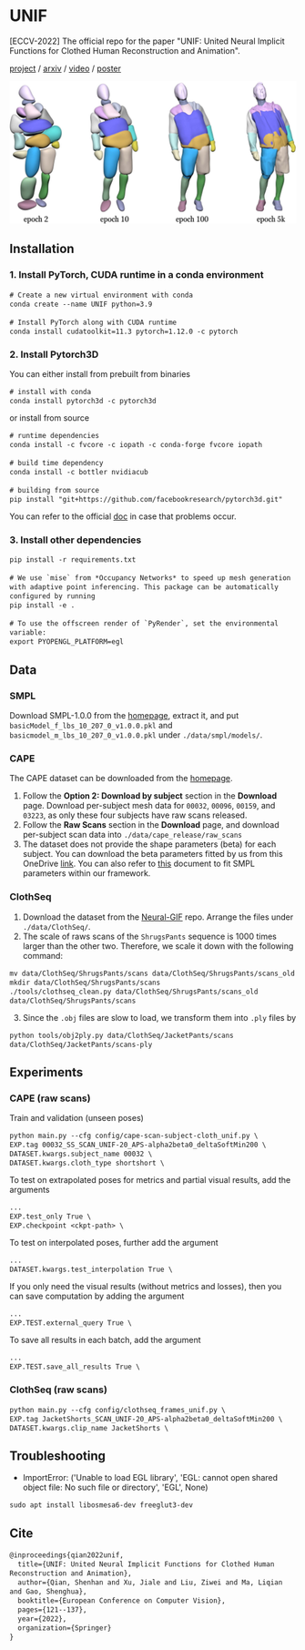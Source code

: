 # UNIF

[ECCV-2022] The official repo for the  paper "UNIF: United Neural Implicit Functions for Clothed Human Reconstruction and Animation".

[project](https://shenhanqian.com/unif) / [arxiv](https://arxiv.org/abs/2207.09835) / [video](https://shenhanqian.com/unif) / [poster](http://127.0.0.1:4000/assets/2022-07-18-unif/poster.pdf)

![teaser](teaser.jpg)

## Installation

### 1. Install PyTorch, CUDA runtime in a conda environment

```
# Create a new virtual environment with conda
conda create --name UNIF python=3.9

# Install PyTorch along with CUDA runtime
conda install cudatoolkit=11.3 pytorch=1.12.0 -c pytorch
```

### 2. Install Pytorch3D

You can either install from prebuilt from binaries

```
# install with conda
conda install pytorch3d -c pytorch3d
```

or install from source

```
# runtime dependencies
conda install -c fvcore -c iopath -c conda-forge fvcore iopath

# build time dependency
conda install -c bottler nvidiacub

# building from source
pip install "git+https://github.com/facebookresearch/pytorch3d.git"
```

You can refer to the official [doc](https://github.com/facebookresearch/pytorch3d/blob/main/INSTALL.md) in case that problems occur.

### 3. Install other dependencies

```
pip install -r requirements.txt

# We use `mise` from *Occupancy Networks* to speed up mesh generation with adaptive point inferencing. This package can be automatically configured by running
pip install -e .

# To use the offscreen render of `PyRender`, set the environmental variable:
export PYOPENGL_PLATFORM=egl
```

## Data

### SMPL

Download SMPL-1.0.0 from the [homepage](https://smpl.is.tue.mpg.de/), extract it, and put `basicModel_f_lbs_10_207_0_v1.0.0.pkl` and `basicmodel_m_lbs_10_207_0_v1.0.0.pkl` under `./data/smpl/models/`.

### CAPE

The CAPE dataset can be downloaded from the [homepage](https://cape.is.tue.mpg.de/).

1. Follow the **Option 2: Download by subject** section in the **Download** page. Download per-subject mesh data for `00032`, `00096`, `00159`, and `03223`, as only these four subjects have raw scans released.
2. Follow the **Raw Scans** section in the **Download** page, and download per-subject scan data into `./data/cape_release/raw_scans`
3. The dataset does not provide the shape parameters (beta) for each subject. You can download the beta parameters fitted by us from this OneDrive [link](https://shanghaitecheducn-my.sharepoint.com/:f:/g/personal/qianshh_shanghaitech_edu_cn/EttsABBO8jFNqDucxlcyE_wB6XkaYZ6Xt5OMYOGaJjVxWA?e=s9jpmn). You can also refer to [this](./CAPE-beta.md) document to fit SMPL parameters within our framework.

### ClothSeq

1. Download the dataset from the [Neural-GIF](https://github.com/garvita-tiwari/neuralgif) repo. Arrange the files under `./data/ClothSeq/`.
2. The scale of raws scans of the `ShrugsPants` sequence is 1000 times larger than the other two. Therefore, we scale it down with the following command:

```
mv data/ClothSeq/ShrugsPants/scans data/ClothSeq/ShrugsPants/scans_old
mkdir data/ClothSeq/ShrugsPants/scans
./tools/clothseq_clean.py data/ClothSeq/ShrugsPants/scans_old data/ClothSeq/ShrugsPants/scans
```

3. Since the `.obj` files are slow to load, we transform them into `.ply` files by

```
python tools/obj2ply.py data/ClothSeq/JacketPants/scans data/ClothSeq/JacketPants/scans-ply
```

## Experiments

### CAPE (raw scans)

Train and validation (unseen poses)

```shell
python main.py --cfg config/cape-scan-subject-cloth_unif.py \
EXP.tag 00032_SS_SCAN_UNIF-20_APS-alpha2beta0_deltaSoftMin200 \
DATASET.kwargs.subject_name 00032 \
DATASET.kwargs.cloth_type shortshort \
```

To test on extrapolated poses for metrics and partial visual results, add the arguments

```shell
...
EXP.test_only True \
EXP.checkpoint <ckpt-path> \
```

To test on interpolated poses, further add the argument

```shell
...
DATASET.kwargs.test_interpolation True \
```

If you only need the visual results (without metrics and losses), then you can save computation by adding the argument

```shell
...
EXP.TEST.external_query True \
```

To save all results in each batch, add the argument

```shell
...
EXP.TEST.save_all_results True \
```

### ClothSeq (raw scans)

```shell
python main.py --cfg config/clothseq_frames_unif.py \
EXP.tag JacketShorts_SCAN_UNIF-20_APS-alpha2beta0_deltaSoftMin200 \
DATASET.kwargs.clip_name JacketShorts \
```

## Troubleshooting

- ImportError: ('Unable to load EGL library', 'EGL: cannot open shared object file: No such file or directory', 'EGL', None)

``` shell
sudo apt install libosmesa6-dev freeglut3-dev
```

## Cite

```
@inproceedings{qian2022unif,
  title={UNIF: United Neural Implicit Functions for Clothed Human Reconstruction and Animation},
  author={Qian, Shenhan and Xu, Jiale and Liu, Ziwei and Ma, Liqian and Gao, Shenghua},
  booktitle={European Conference on Computer Vision},
  pages={121--137},
  year={2022},
  organization={Springer}
}
```
